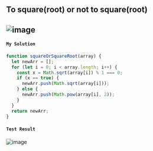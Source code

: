 ## To square(root) or not to square(root)

![image](https://user-images.githubusercontent.com/99033220/172610114-e1ec79a7-71b3-43f8-a9a1-632ade237e36.png)
---
#### `My Solution`
```JavaScript
function squareOrSquareRoot(array) {
  let newArr = [];
  for (let i = 0; i < array.length; i++) {
    const x = Math.sqrt(array[i]) % 1 === 0;   
    if (x == true) {
      newArr.push(Math.sqrt(array[i]));
    } else {
      newArr.push(Math.pow(array[i], 2));
    }
  }
  return newArr;
}
```
#### `Test Result`
![image](https://user-images.githubusercontent.com/99033220/172610341-dce81a93-6c16-40e0-a96b-d3fda7ee9d32.png)


